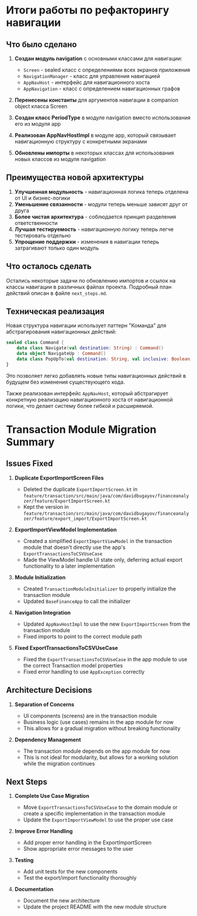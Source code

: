 # Итоги работы по рефакторингу навигации

## Что было сделано

1. **Создан модуль navigation** с основными классами для навигации:
   - `Screen` - sealed класс с определениями всех экранов приложения
   - `NavigationManager` - класс для управления навигацией
   - `AppNavHost` - интерфейс для навигационного хоста
   - `AppNavigation` - класс с определением навигационных графов

2. **Перенесены константы** для аргументов навигации в companion object класса Screen

3. **Создан класс PeriodType** в модуле navigation вместо использования его из модуля app

4. **Реализован AppNavHostImpl** в модуле app, который связывает навигационную структуру с конкретными экранами

5. **Обновлены импорты** в некоторых классах для использования новых классов из модуля navigation

## Преимущества новой архитектуры

1. **Улучшенная модульность** - навигационная логика теперь отделена от UI и бизнес-логики
2. **Уменьшение связанности** - модули теперь меньше зависят друг от друга
3. **Более чистая архитектура** - соблюдается принцип разделения ответственности
4. **Лучшая тестируемость** - навигационную логику теперь легче тестировать отдельно
5. **Упрощение поддержки** - изменения в навигации теперь затрагивают только один модуль

## Что осталось сделать

Остались некоторые задачи по обновлению импортов и ссылок на классы навигации в различных файлах проекта. Подробный план действий описан в файле `next_steps.md`.

## Техническая реализация

Новая структура навигации использует паттерн "Команда" для абстрагирования навигационных действий:

```kotlin
sealed class Command {
    data class Navigate(val destination: String) : Command()
    data object NavigateUp : Command()
    data class PopUpTo(val destination: String, val inclusive: Boolean) : Command()
}
```

Это позволяет легко добавлять новые типы навигационных действий в будущем без изменения существующего кода.

Также реализован интерфейс `AppNavHost`, который абстрагирует конкретную реализацию навигационного хоста от
навигационной логики, что делает систему более гибкой и расширяемой.

# Transaction Module Migration Summary

## Issues Fixed

1. **Duplicate ExportImportScreen Files**
    - Deleted the duplicate `ExportImportScreen.kt` in
      `feature/transaction/src/main/java/com/davidbugayov/financeanalyzer/feature/ExportImportScreen.kt`
    - Kept the version in
      `feature/transaction/src/main/java/com/davidbugayov/financeanalyzer/feature/export_import/ExportImportScreen.kt`

2. **ExportImportViewModel Implementation**
    - Created a simplified `ExportImportViewModel` in the transaction module that doesn't directly use the app's
      `ExportTransactionsToCSVUseCase`
    - Made the ViewModel handle UI state only, deferring actual export functionality to a later implementation

3. **Module Initialization**
    - Created `TransactionModuleInitializer` to properly initialize the transaction module
    - Updated `BaseFinanceApp` to call the initializer

4. **Navigation Integration**
    - Updated `AppNavHostImpl` to use the new `ExportImportScreen` from the transaction module
    - Fixed imports to point to the correct module path

5. **Fixed ExportTransactionsToCSVUseCase**
    - Fixed the `ExportTransactionsToCSVUseCase` in the app module to use the correct Transaction model properties
    - Fixed error handling to use `AppException` correctly

## Architecture Decisions

1. **Separation of Concerns**
    - UI components (screens) are in the transaction module
    - Business logic (use cases) remains in the app module for now
    - This allows for a gradual migration without breaking functionality

2. **Dependency Management**
    - The transaction module depends on the app module for now
    - This is not ideal for modularity, but allows for a working solution while the migration continues

## Next Steps

1. **Complete Use Case Migration**
    - Move `ExportTransactionsToCSVUseCase` to the domain module or create a specific implementation in the transaction
      module
    - Update the `ExportImportViewModel` to use the proper use case

2. **Improve Error Handling**
    - Add proper error handling in the ExportImportScreen
    - Show appropriate error messages to the user

3. **Testing**
    - Add unit tests for the new components
    - Test the export/import functionality thoroughly

4. **Documentation**
    - Document the new architecture
    - Update the project README with the new module structure
